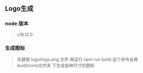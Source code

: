 ## Logo生成

### node 版本
  > v16.12.0


### 生成图标
  > 先替换 logo/logo.png 文件
  > 再运行 npm run build 这个命令会再buid/icons文件夹 下生成各种尺寸的图标

